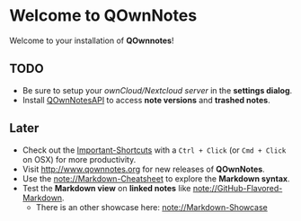 Welcome to QOwnNotes
====================

Welcome to your installation of **QOwnnotes**!

## TODO
- Be sure to setup your *ownCloud/Nextcloud server* in the **settings dialog**.
- Install [QOwnNotesAPI](https://apps.owncloud.com/content/show.php?content=173817) to access **note versions** and **trashed notes**.

## Later
- Check out the [Important-Shortcuts](http://www.qownnotes.org/shortcuts/QOwnNotes) with a `Ctrl + Click` (or `Cmd + Click` on OSX) for more productivity.
- Visit <http://www.qownnotes.org> for new releases of **QOwnNotes**.
- Use the <note://Markdown-Cheatsheet> to explore the **Markdown syntax**.
- Test the **Markdown view** on **linked notes** like <note://GitHub-Flavored-Markdown>.
    - There is an other showcase here: <note://Markdown-Showcase>
